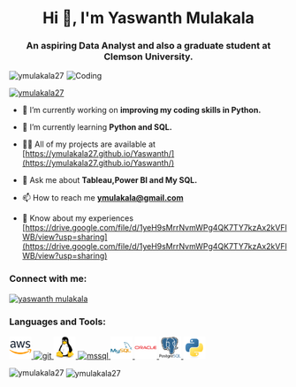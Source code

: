 <h1 align="center">Hi 👋, I'm Yaswanth Mulakala</h1>
<h3 align="center">An aspiring Data Analyst and also a graduate student at Clemson University.</h3>
<img align="right" alt="Coding" width="400" src="https://media1.giphy.com/media/v1.Y2lkPTc5MGI3NjExdnpmb3UzbzQwdW44NWVrNmw1ZW9qdms4dXZwaWs1ejZmbTdwZ3lzdiZlcD12MV9naWZzX3NlYXJjaCZjdD1n/3oKIPEqDGUULpEU0aQ/giphy.gif")

<p align="left"> <img src="https://komarev.com/ghpvc/?username=ymulakala27&label=Profile%20views&color=0e75b6&style=flat" alt="ymulakala27" /> </p>

<p align="left"> <a href="https://github.com/ryo-ma/github-profile-trophy"><img src="https://github-profile-trophy.vercel.app/?username=ymulakala27" alt="ymulakala27" /></a> </p>

- 🔭 I’m currently working on **improving my coding skills in Python.**

- 🌱 I’m currently learning **Python and SQL.**

- 👨‍💻 All of my projects are available at [https://ymulakala27.github.io/Yaswanth/](https://ymulakala27.github.io/Yaswanth/)

- 💬 Ask me about **Tableau,Power BI and My SQL.**

- 📫 How to reach me **ymulakala@gmail.com**

- 📄 Know about my experiences [https://drive.google.com/file/d/1yeH9sMrrNvmWPg4QK7TY7kzAx2kVFlWB/view?usp=sharing](https://drive.google.com/file/d/1yeH9sMrrNvmWPg4QK7TY7kzAx2kVFlWB/view?usp=sharing)

<h3 align="left">Connect with me:</h3>
<p align="left">
<a href="https://linkedin.com/in/yaswanth mulakala" target="blank"><img align="center" src="https://raw.githubusercontent.com/rahuldkjain/github-profile-readme-generator/master/src/images/icons/Social/linked-in-alt.svg" alt="yaswanth mulakala" height="30" width="40" /></a>
</p>

<h3 align="left">Languages and Tools:</h3>
<p align="left"> <a href="https://aws.amazon.com" target="_blank" rel="noreferrer"> <img src="https://raw.githubusercontent.com/devicons/devicon/master/icons/amazonwebservices/amazonwebservices-original-wordmark.svg" alt="aws" width="40" height="40"/> </a> <a href="https://git-scm.com/" target="_blank" rel="noreferrer"> <img src="https://www.vectorlogo.zone/logos/git-scm/git-scm-icon.svg" alt="git" width="40" height="40"/> </a> <a href="https://www.linux.org/" target="_blank" rel="noreferrer"> <img src="https://raw.githubusercontent.com/devicons/devicon/master/icons/linux/linux-original.svg" alt="linux" width="40" height="40"/> </a> <a href="https://www.microsoft.com/en-us/sql-server" target="_blank" rel="noreferrer"> <img src="https://www.svgrepo.com/show/303229/microsoft-sql-server-logo.svg" alt="mssql" width="40" height="40"/> </a> <a href="https://www.mysql.com/" target="_blank" rel="noreferrer"> <img src="https://raw.githubusercontent.com/devicons/devicon/master/icons/mysql/mysql-original-wordmark.svg" alt="mysql" width="40" height="40"/> </a> <a href="https://www.oracle.com/" target="_blank" rel="noreferrer"> <img src="https://raw.githubusercontent.com/devicons/devicon/master/icons/oracle/oracle-original.svg" alt="oracle" width="40" height="40"/> </a> <a href="https://www.postgresql.org" target="_blank" rel="noreferrer"> <img src="https://raw.githubusercontent.com/devicons/devicon/master/icons/postgresql/postgresql-original-wordmark.svg" alt="postgresql" width="40" height="40"/> </a> <a href="https://www.python.org" target="_blank" rel="noreferrer"> <img src="https://raw.githubusercontent.com/devicons/devicon/master/icons/python/python-original.svg" alt="python" width="40" height="40"/> </a> </p>

<p><img align="left" src="https://github-readme-stats.vercel.app/api/top-langs?username=ymulakala27&show_icons=true&locale=en&layout=compact" alt="ymulakala27" /></p>

<p>&nbsp;<img align="center" src="https://github-readme-stats.vercel.app/api?username=ymulakala27&show_icons=true&locale=en" alt="ymulakala27" /></p>
